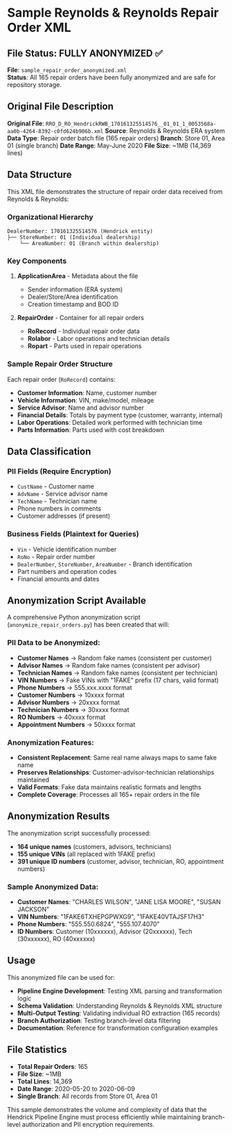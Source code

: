 # Sample Reynolds & Reynolds Repair Order XML

## File Status: FULLY ANONYMIZED ✅

**File**: `sample_repair_order_anonymized.xml`  
**Status**: All 165 repair orders have been fully anonymized and are safe for repository storage.

## Original File Description

**Original File**: `RRO_D_RO_HendrickRWB_170161325514576__01_01_1_0053568a-aa0b-4264-8392-c0fd624b906b.xml`
**Source**: Reynolds & Reynolds ERA system  
**Data Type**: Repair order batch file (165 repair orders)
**Branch**: Store 01, Area 01 (single branch)
**Date Range**: May-June 2020
**File Size**: ~1MB (14,369 lines)

## Data Structure

This XML file demonstrates the structure of repair order data received from Reynolds & Reynolds:

### Organizational Hierarchy
```
DealerNumber: 170161325514576 (Hendrick entity)
├── StoreNumber: 01 (Individual dealership)
    └── AreaNumber: 01 (Branch within dealership)
```

### Key Components

1. **ApplicationArea** - Metadata about the file
   - Sender information (ERA system)
   - Dealer/Store/Area identification
   - Creation timestamp and BOD ID

2. **RepairOrder** - Container for all repair orders
   - **RoRecord** - Individual repair order data
   - **Rolabor** - Labor operations and technician details
   - **Ropart** - Parts used in repair operations

### Sample Repair Order Structure

Each repair order (`RoRecord`) contains:
- **Customer Information**: Name, customer number
- **Vehicle Information**: VIN, make/model, mileage
- **Service Advisor**: Name and advisor number
- **Financial Details**: Totals by payment type (customer, warranty, internal)
- **Labor Operations**: Detailed work performed with technician time
- **Parts Information**: Parts used with cost breakdown

## Data Classification

### PII Fields (Require Encryption)
- `CustName` - Customer name
- `AdvName` - Service advisor name
- `TechName` - Technician name
- Phone numbers in comments
- Customer addresses (if present)

### Business Fields (Plaintext for Queries)
- `Vin` - Vehicle identification number
- `RoNo` - Repair order number
- `DealerNumber`, `StoreNumber`, `AreaNumber` - Branch identification
- Part numbers and operation codes
- Financial amounts and dates

## Anonymization Script Available

A comprehensive Python anonymization script (`anonymize_repair_orders.py`) has been created that will:

### PII Data to be Anonymized:
- **Customer Names** → Random fake names (consistent per customer)
- **Advisor Names** → Random fake names (consistent per advisor)  
- **Technician Names** → Random fake names (consistent per technician)
- **VIN Numbers** → Fake VINs with "1FAKE" prefix (17 chars, valid format)
- **Phone Numbers** → 555.xxx.xxxx format
- **Customer Numbers** → 10xxxx format
- **Advisor Numbers** → 20xxxx format
- **Technician Numbers** → 30xxxx format
- **RO Numbers** → 40xxxx format
- **Appointment Numbers** → 50xxxx format

### Anonymization Features:
- **Consistent Replacement**: Same real name always maps to same fake name
- **Preserves Relationships**: Customer-advisor-technician relationships maintained
- **Valid Formats**: Fake data maintains realistic formats and lengths
- **Complete Coverage**: Processes all 165+ repair orders in the file

## Anonymization Results

The anonymization script successfully processed:
- **164 unique names** (customers, advisors, technicians)
- **155 unique VINs** (all replaced with 1FAKE prefix)
- **391 unique ID numbers** (customer, advisor, technician, RO, appointment numbers)

### Sample Anonymized Data:
- **Customer Names**: "CHARLES WILSON", "JANE LISA MOORE", "SUSAN JACKSON"
- **VIN Numbers**: "1FAKE6TXHEPGPWXG9", "1FAKE40VTAJSF17H3"  
- **Phone Numbers**: "555.550.6824", "555.107.4070"
- **ID Numbers**: Customer (10xxxxxx), Advisor (20xxxxxx), Tech (30xxxxxx), RO (40xxxxxx)

## Usage

This anonymized file can be used for:
- **Pipeline Engine Development**: Testing XML parsing and transformation logic
- **Schema Validation**: Understanding Reynolds & Reynolds XML structure
- **Multi-Output Testing**: Validating individual RO extraction (165 records)
- **Branch Authorization**: Testing branch-level data filtering
- **Documentation**: Reference for transformation configuration examples

## File Statistics

- **Total Repair Orders**: 165
- **File Size**: ~1MB
- **Total Lines**: 14,369
- **Date Range**: 2020-05-20 to 2020-06-09
- **Single Branch**: All records from Store 01, Area 01

This sample demonstrates the volume and complexity of data that the Hendrick Pipeline Engine must process efficiently while maintaining branch-level authorization and PII encryption requirements.
